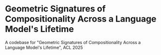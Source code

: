 # Geometric Signatures of Compositionality Across a Language Model's Lifetime
A codebase for "Geometric Signatures of Compositionality Across a Language Model's Lifetime", ACL 2025
